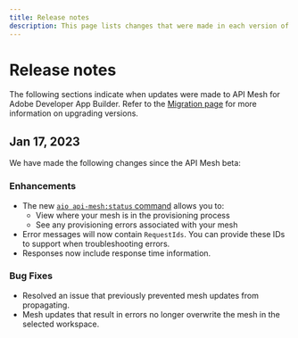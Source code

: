 ```yaml
---
title: Release notes
description: This page lists changes that were made in each version of API Mesh for Adobe Developer App Builder.
---
```


# Release notes

The following sections indicate when updates were made to API Mesh for Adobe Developer App Builder. Refer to the [Migration page](migration.md) for more information on upgrading versions.

## Jan 17, 2023

We have made the following changes since the API Mesh beta:

### Enhancements

- The new [`aio api-mesh:status` command](command-reference.md#aio-api-meshstatus) allows you to: <!-- the target of the link above is added in PR #75 -->
  - View where your mesh is in the provisioning process
  - See any provisioning errors associated with your mesh
- Error messages will now contain `RequestIds`. You can provide these IDs to support when troubleshooting errors.
- Responses now include response time information.

### Bug Fixes

- Resolved an issue that previously prevented mesh updates from propagating.
- Mesh updates that result in errors no longer overwrite the mesh in the selected workspace.
